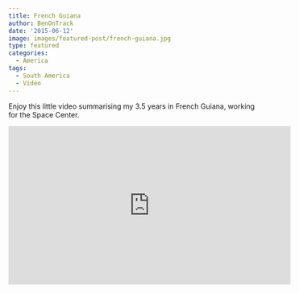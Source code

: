 ```yaml
---
title: French Guiana
author: BenOnTrack
date: '2015-06-12'
image: images/featured-post/french-guiana.jpg
type: featured
categories:
  - America
tags:
  - South America
  - Video
---
```


Enjoy this little video summarising my 3.5 years in French Guiana, working for the Space Center.

<div class"video-container">
<iframe allowfullscreen="allowfullscreen" frameborder="0" height="315" src="https://www.youtube.com/embed/LcvMwxWQWUg" width="560"></iframe>
</div>
